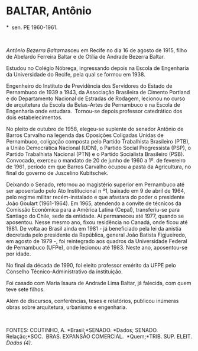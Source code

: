 BALTAR, Antônio
===============

\*  sen. PE 1960-1961.

 

*Antônio Bezerra Baltar*nasceu em Recife no dia 16 de agosto de 1915,
filho de Abelardo Ferreira Baltar e de Otília de Andra­de Bezerra
Baltar.

Estudou no Colégio Nóbrega, ingressando depois na Escola de Engenharia
da Universi­dade do Recife, pela qual se formou em 1938.

Engenheiro do Instituto de Previdência dos Servidores do Estado de
Pernambuco de 1939 a 1943, da Associação Brasileira de Cimento Portland
e do Departamento Nacio­nal de Estradas de Rodagem, lecionou no curso de
arquitetura da Escola da Belas-Artes de Pernambuco e na Escola de
Engenharia onde estudara.  Tornou-se depois professor catedrático dos
dois estabelecimentos.

No pleito de outubro de 1958, elegeu-se suplente do senador Antônio de
Barros Carva­lho na legenda das Oposições Coligadas Uni­das de
Pernambuco, coligação composta pelo Partido Trabalhista Brasileiro
(PTB), a União Democrática Nacional (UDN), o Partido So­cial
Progressista (PSP), o Partido Trabalhista Nacional (PTN) e o Partido
Socialista Brasilei­ro (PSB).  Convocado, exerceu o mandato de 20 de
junho de 1960 a 1º. de fevereiro de 1961, período em que Barros Carvalho
ocu­pou a pasta da Agricultura, no final do governo de Juscelino
Kubitschek.

Deixando o Senado, retornou ao magistério superior em Pernambuco até ser
aposentado pelo Ato Institucional n º1, baixado em 9 de abril de 1964,
pelo regime militar recém-instalado e que afastara do poder o presidente
João Goulart (1961-1964). Em 1965, atendendo a convite de técnicos da
Comissão Econômica para a América Latina (Cepal), transferiu-se para
Santiago do Chile, sede da entidade. Aí permaneceu até 1977, quando se
aposentou. Nesse mesmo ano, fixou residência no Canadá, onde ficou até
1981. De volta ao Brasil ainda em 1981 - já beneficiado pela lei da
anistia decretada pelo presidente da República, general João Batista
Figjueiredo, em agosto de 1979 -, foi reintegrado aos quadros da
Universidade Federal de Pernambuco (UFPe), onde lecionou até 1983. Neste
ano, aposentou-se por idade.

No final da década de 1990, foi eleito professor emérito da UFPE pelo
Conselho Técnico-Administrativo da instituição.

Foi casado com Maria Isaura de Andrade Lima Baltar, já falecida, com
quem teve sete filhos.

Além de discursos, conferências, teses e relatórios, publicou inúmeras
obras sobre ar­quitetura, urbanismo e engenharia.

 

FONTES: COUTINHO, A. *Brasil;*SENADO. *Dados; SENADO.  Relação;*SOC. 
BRAS. EXPANSÃO COMERCIAL.  *Quem;*TRIB. SUP. ELEIT. *Dados (4).*

 

 
